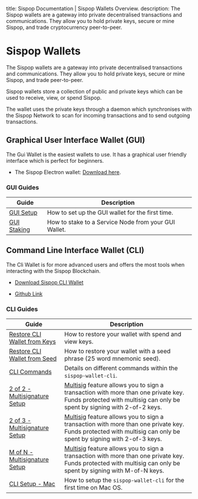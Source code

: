title: Sispop Documentation | Sispop Wallets Overview.
description: The Sispop wallets are a gateway into private decentralised transactions and communications. They allow you to hold private keys, secure or mine Sispop, and trade cryptocurrency peer-to-peer. 

# Sispop Wallets
The Sispop wallets are a gateway into private decentralised transactions and communications. They allow you to hold private keys, secure or mine Sispop, and trade peer-to-peer. 

Sispop wallets store a collection of public and private keys which can be used to receive, view, or spend Sispop. 

The wallet uses the private keys through a daemon which synchronises with the Sispop Network to scan for incoming transactions and to send outgoing transactions.

## Graphical User Interface Wallet (GUI)
The Gui Wallet is the easiest wallets to use. It has a graphical user friendly interface which is perfect for beginners. 

- The Sispop Electron wallet: [Download here](https://github.com/sispop-dev/sispop-electron-gui-wallet/releases).

### GUI Guides
| Guide                                                	| Description                                          	|
|------------------------------------------------------	|------------------------------------------------------	|
| [GUI Setup](../Wallets/GuiWallet/sispop-gui-guide.md)  	| How to set up the GUI wallet for the first time.     	|
| [GUI Staking](../ServiceNodes/GUIStakingGuide.md) 	| How to stake to a Service Node from your GUI Wallet. 	|

## Command Line Interface Wallet (CLI)
The Cli Wallet is for more advanced users and offers the most tools when interacting with the Sispop Blockchain.

- [Download Sispop CLI Wallet](https://github.com/sispop-dev/sispop/releases)

- [Github Link](https://github.com/sispop-dev/sispop/)

### CLI Guides

| Guide                                                                     	| Description                                                                                                                                                                                    	|
|---------------------------------------------------------------------------	|------------------------------------------------------------------------------------------------------------------------------------------------------------------------------------------------	|
| [Restore CLI Wallet from Keys](../Wallets/CliWallet/WalletRestoreKeys.md) 	| How to restore your wallet with spend and view keys.                                                                                                                                           	|
| [Restore CLI Wallet from Seed](../Wallets/CliWallet/WalletRestoreSeed.md) 	| How to restore your wallet with a seed phrase (25 word mnemonic seed).                                                                                                                         	|
| [CLI Commands](../Wallets/CliWallet/WalletCommands.md)                    	| Details on different commands within the `sispop-wallet-cli`.                                                                                                                                    	|
| [2 of 2 - Multisignature Setup](../Wallets/CliWallet/2of2Multisig.md)     	| [Multisig](../Wallets/Multisignature.md) feature allows you to sign a transaction with more than one private key. Funds protected with multisig can only be spent by signing with 2-of-2 keys. 	|
| [2 of 3 - Multisignature Setup](../Wallets/CliWallet/2of3Multisig.md)     	| [Multisig](../Wallets/Multisignature.md) feature allows you to sign a transaction with more than one private key. Funds protected with multisig can only be spent by signing with 2-of-3 keys. 	|
| [M of N - Multisignature Setup](../Wallets/CliWallet/MofNMultisig.md)     	| [Multisig](../Wallets/Multisignature.md) feature allows you to sign a transaction with more than one private key. Funds protected with multisig can only be spent by signing with M-of-N keys. 	|
| [CLI Setup - Mac](../Wallets/CliWallet/sispop-wallet-cliMacSetup.md)        	| How to setup the `sispop-wallet-cli` for the first time on Mac OS.                                                                                                                               	|
